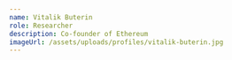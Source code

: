 ```yaml
---
name: Vitalik Buterin
role: Researcher
description: Co-founder of Ethereum
imageUrl: /assets/uploads/profiles/vitalik-buterin.jpg
---
```

